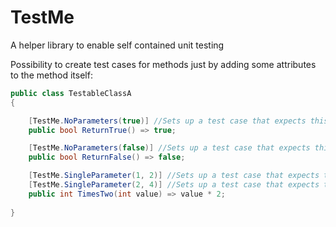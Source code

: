 # TestMe

A helper library to enable self contained unit testing

Possibility to create test cases for methods just by adding some attributes to the method itself:
```C#
public class TestableClassA
{

    [TestMe.NoParameters(true)] //Sets up a test case that expects this method to return <true>
    public bool ReturnTrue() => true;

    [TestMe.NoParameters(false)] //Sets up a test case that expects this method to return <false>
    public bool ReturnFalse() => false;

    [TestMe.SingleParameter(1, 2)] //Sets up a test case that expects this method to return <2> for the parameter <1>
    [TestMe.SingleParameter(2, 4)] //Sets up a test case that expects this method to return <4> for the parameter <2>
    public int TimesTwo(int value) => value * 2;
    
}
```

